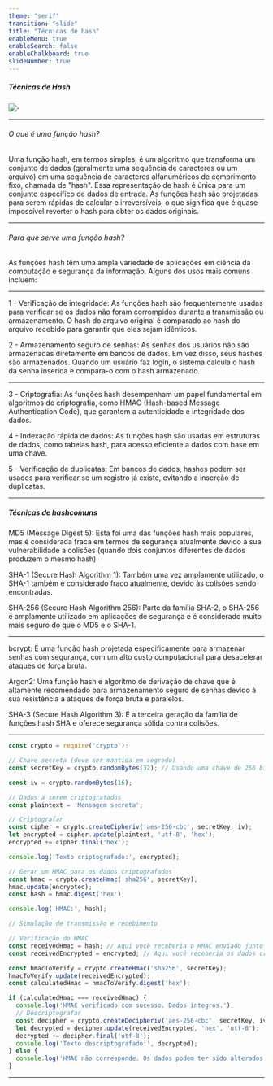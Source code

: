 ```yaml
---
theme: "serif"
transition: "slide"
title: "Técnicas de hash"
enableMenu: true
enableSearch: false
enableChalkboard: true
slideNumber: true
---
```


##### Técnicas de Hash

![-](https://academy.bit2me.com/wp-content/uploads/2018/07/18_Sha256-1.webp)

---

###### O que é uma função hash?

Uma função hash, em termos simples, é um algoritmo que transforma um conjunto de dados (geralmente uma sequência de caracteres ou um arquivo) em uma sequência de caracteres alfanuméricos de comprimento fixo, chamada de "hash". Essa representação de hash é única para um conjunto específico de dados de entrada. As funções hash são projetadas para serem rápidas de calcular e irreversíveis, o que significa que é quase impossível reverter o hash para obter os dados originais.

---

###### Para que serve uma função hash?
As funções hash têm uma ampla variedade de aplicações em ciência da computação e segurança da informação. Alguns dos usos mais comuns incluem:

---

1 - Verificação de integridade: As funções hash são frequentemente usadas para verificar se os dados não foram corrompidos durante a transmissão ou armazenamento. O hash do arquivo original é comparado ao hash do arquivo recebido para garantir que eles sejam idênticos.

2 - Armazenamento seguro de senhas: As senhas dos usuários não são armazenadas diretamente em bancos de dados. Em vez disso, seus hashes são armazenados. Quando um usuário faz login, o sistema calcula o hash da senha inserida e compara-o com o hash armazenado.

---

3 - Criptografia: As funções hash desempenham um papel fundamental em algoritmos de criptografia, como HMAC (Hash-based Message Authentication Code), que garantem a autenticidade e integridade dos dados.

4 - Indexação rápida de dados: As funções hash são usadas em estruturas de dados, como tabelas hash, para acesso eficiente a dados com base em uma chave.

5 - Verificação de duplicatas: Em bancos de dados, hashes podem ser usados para verificar se um registro já existe, evitando a inserção de duplicatas.

---

##### Técnicas de hashcomuns

MD5 (Message Digest 5): Esta foi uma das funções hash mais populares, mas é considerada fraca em termos de segurança atualmente devido à sua vulnerabilidade a colisões (quando dois conjuntos diferentes de dados produzem o mesmo hash).

SHA-1 (Secure Hash Algorithm 1): Também uma vez amplamente utilizado, o SHA-1 também é considerado fraco atualmente, devido às colisões sendo encontradas.

SHA-256 (Secure Hash Algorithm 256): Parte da família SHA-2, o SHA-256 é amplamente utilizado em aplicações de segurança e é considerado muito mais seguro do que o MD5 e o SHA-1.

---

bcrypt: É uma função hash projetada especificamente para armazenar senhas com segurança, com um alto custo computacional para desacelerar ataques de força bruta.

Argon2: Uma função hash e algoritmo de derivação de chave que é altamente recomendado para armazenamento seguro de senhas devido à sua resistência a ataques de força bruta e paralelos.

SHA-3 (Secure Hash Algorithm 3): É a terceira geração da família de funções hash SHA e oferece segurança sólida contra colisões.

---


```javascript
const crypto = require('crypto');

// Chave secreta (deve ser mantida em segredo)
const secretKey = crypto.randomBytes(32); // Usando uma chave de 256 bits

const iv = crypto.randomBytes(16);

// Dados a serem criptografados
const plaintext = 'Mensagem secreta';

// Criptografar
const cipher = crypto.createCipheriv('aes-256-cbc', secretKey, iv);
let encrypted = cipher.update(plaintext, 'utf-8', 'hex');
encrypted += cipher.final('hex');

console.log('Texto criptografado:', encrypted);

// Gerar um HMAC para os dados criptografados
const hmac = crypto.createHmac('sha256', secretKey);
hmac.update(encrypted);
const hash = hmac.digest('hex');

console.log('HMAC:', hash);

// Simulação de transmissão e recebimento

// Verificação do HMAC
const receivedHmac = hash; // Aqui você receberia o HMAC enviado junto com os dados criptografados
const receivedEncrypted = encrypted; // Aqui você receberia os dados criptografados

const hmacToVerify = crypto.createHmac('sha256', secretKey);
hmacToVerify.update(receivedEncrypted);
const calculatedHmac = hmacToVerify.digest('hex');

if (calculatedHmac === receivedHmac) {
  console.log('HMAC verificado com sucesso. Dados íntegros.');
  // Descriptografar
  const decipher = crypto.createDecipheriv('aes-256-cbc', secretKey, iv);
  let decrypted = decipher.update(receivedEncrypted, 'hex', 'utf-8');
  decrypted += decipher.final('utf-8');
  console.log('Texto descriptografado:', decrypted);
} else {
  console.log('HMAC não corresponde. Os dados podem ter sido alterados.');
}
```

---